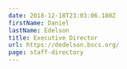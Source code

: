 ```yaml
---
date: 2018-12-18T23:03:06.180Z
firstName: Daniel
lastName: Edelson
title: Executive Director
url: https://dedelson.bscs.org/
page: staff-directory
---
```

